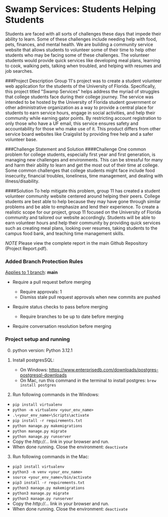 # Swamp Services: Students Helping Students
Students are faced with all sorts of challenges these days that impede their ability to learn. Some of these challenges include needing help with food, pets, finances, and mental health. We are building a community service website that allows students to volunteer some of their time to help other students who may be facing some of these challenges. The volunteer students would provide quick services like developing meal plans, learning to cook, walking pets, talking when troubled, and helping with resumes and job searches.

###Project Description
Group 11's project was to create a student volunteer web application for the students of the University of Florida. Specifically, this project titled "Swamp Services" helps address the myriad of struggles that college students face during their college journey. The service was intended to be hosted by the University of Florida student government or other administrative organization as a way to provide a central place for students to earn service hours, engage in social activities, and help their community while earning gator points. By restricting account registration to only those who have a UF email, this service ensures safety and accountability for those who make use of it. This product differs from other service board websites like Craigslist by providing free help and a safer volunteer base.

###Challenge Statement and Solution
####Challenge
One common problem for college students, especially first year and first generation, is managing new challenges and environments. This can be stressful for many and harm their ability to learn and get the most out of their time at college. Some common challenges that college students might face include food insecurity, financial troubles, loneliness, time management, and dealing with illness/disability. 

####Solution
To help mitigate this problem, group 11 has created a student volunteer community website centered around helping their peers. College students are best able to help because they may have gone through similar problems and be able to emphasize and lend their experience. To create a realistic scope for our project, group 11 focused on the University of Florida community and tailored our website accordingly. Students will be able to earn volunteer hours and help their community by providing quick services such as creating meal plans, looking over resumes, taking students to the campus food bank, and teaching time management skills.


*NOTE* Please view the complete report in the main Github Repository (Project Report.pdf).

### Added Branch Protection Rules

<ins>Applies to 1 branch</ins>:  **main**

- Require a pull request before merging
    - Require approvals: 1
    - Dismiss stale pull request approvals when new commits are pushed

- Require status checks to pass before merging
    - Require branches to be up to date before merging

- Require conversation resolution before merging


### Project setup and running

0. python version: Python 3.12.1

1. Install postgresSQL:
    - On Windows: https://www.enterprisedb.com/downloads/postgres-postgresql-downloads
    -  On Mac, run this command in the terminal to install postgres: `brew install postgres`

2. Run following commands in the Windows:
- `pip install virtualenv`
- `python -m virtualenv <your_env_name>`
- `.\<your_env_name>\Scripts\activate`
- `pip install -r requirements.txt`
- `python manage.py makemigrations` 
- `python manage.py migrate`     
- `python manage.py runserver`
- Copy the *http://...* link in your browser and run.
- When done running. Close the environment: `deactivate`

3. Run following commands in the Mac:
- `pip3 install virtualenv`
- `python3 -m venv <your_env_name>`
- `source <your_env_name>/bin/activate`
- `pip3 install -r requirements.txt`
- `python3 manage.py makemigrations` 
- `python3 manage.py migrate`     
- `python3 manage.py runserver`
- Copy the *http://...* link in your browser and run.
- When done running. Close the environment: `deactivate`
